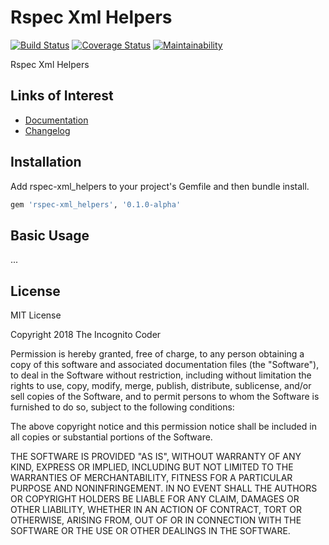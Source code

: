 # Rspec Xml Helpers

[![Build Status](https://travis-ci.org/theincognitocoder/rspec-xml_helpers.svg?branch=master)](https://travis-ci.org/theincognitocoder/rspec-xml_helpers)
[![Coverage Status](https://coveralls.io/repos/github/theincognitocoder/rspec-xml_helpers/badge.svg?branch=master)](https://coveralls.io/github/theincognitocoder/rspec-xml_helpers?branch=master)
[![Maintainability](https://api.codeclimate.com/v1/badges/f9ac56f41cd6333d98ee/maintainability)](https://codeclimate.com/github/theincognitocoder/rspec-xml_helpers/maintainability)

Rspec Xml Helpers

## Links of Interest

* [Documentation](https://www.rubydoc.info/github/theincognitocoder/rspec-xml_helpers/master)
* [Changelog](https://github.com/theincognitocoder/rspec-xml_helpers/blob/master/CHANGELOG.md)

## Installation

Add rspec-xml_helpers to your project's Gemfile and then bundle install.

```ruby
gem 'rspec-xml_helpers', '0.1.0-alpha'
```

## Basic Usage

...

## License

MIT License

Copyright 2018 The Incognito Coder

Permission is hereby granted, free of charge, to any person obtaining a copy
of this software and associated documentation files (the "Software"), to deal
in the Software without restriction, including without limitation the rights
to use, copy, modify, merge, publish, distribute, sublicense, and/or sell
copies of the Software, and to permit persons to whom the Software is furnished
to do so, subject to the following conditions:

The above copyright notice and this permission notice shall be included in
all copies or substantial portions of the Software.

THE SOFTWARE IS PROVIDED "AS IS", WITHOUT WARRANTY OF ANY KIND, EXPRESS OR
IMPLIED, INCLUDING BUT NOT LIMITED TO THE WARRANTIES OF MERCHANTABILITY,
FITNESS FOR A PARTICULAR PURPOSE AND NONINFRINGEMENT. IN NO EVENT SHALL THE
AUTHORS OR COPYRIGHT HOLDERS BE LIABLE FOR ANY CLAIM, DAMAGES OR OTHER
LIABILITY, WHETHER IN AN ACTION OF CONTRACT, TORT OR OTHERWISE, ARISING FROM,
OUT OF OR IN CONNECTION WITH THE SOFTWARE OR THE USE OR OTHER DEALINGS IN THE
SOFTWARE.
